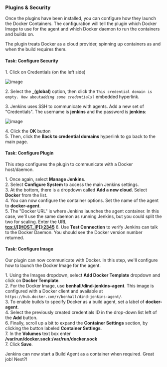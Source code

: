 ### Plugins & Security

Once the plugins have been installed, you can configure how they launch the Docker Containers. The configuration will tell the plugin which Docker Image to use for the agent and which Docker daemon to run the containers and builds on.

The plugin treats Docker as a cloud provider, spinning up containers as and when the build requires them.

#### Task: Configure Security

1\. Click on Credentials (on the left side)<br>

![image](https://user-images.githubusercontent.com/558905/37984825-53a50ac6-31c5-11e8-8d88-76610aa7426e.png)

2\. Select the **_(global)** option, then click the `This credential domain is empty. How about`*`adding some credentials`*`?` embedded hyperlink.<br>

3\. Jenkins uses SSH to communicate with agents. Add a new set of "Credentials". The username is **jenkins** and the password is **jenkins**:<br>

![image](https://user-images.githubusercontent.com/558905/37985129-fd391d84-31c5-11e8-8954-44a13e2c98c3.png)

4\. Click the **OK** button<br>
5\. Then, click the **Back to credential domains** hyperlink to go back to the main page.

#### Task: Configure Plugin

This step configures the plugin to communicate with a Docker host/daemon.

1\. Once again, select **Manage Jenkins**.<br>
2\. Select **Configure System** to access the main Jenkins settings.<br>
3\. At the bottom, there is a dropdown called **Add a new cloud**. Select **Docker** from the list.<br>
4\. You can now configure the container options. Set the name of the agent to **docker-agent**.<br>
5\. The "Docker URL" is where Jenkins launches the agent container. In this case, we'll use the same daemon as running Jenkins, but you could split the two for scaling. Enter the URL<br> **[tcp://[[HOST_IP]]:2345](tcp://[[HOST_IP]]:2345)**
6\. Use **Test Connection** to verify Jenkins can talk to the Docker Daemon. You should see the Docker version number returned.<br>

#### Task: Configure Image

Our plugin can now communicate with Docker. In this step, we'll configure how to launch the Docker Image for the agent.

1\. Using the Images dropdown, select **Add Docker Template** dropdown and click on **Docker Template**.<br>
2\. For the Docker Image, use **benhall/dind-jenkins-agent**. This image is configured with a Docker client and available at `https://hub.docker.com/r/benhall/dind-jenkins-agent/`.<br>
3\. To enable builds to specify Docker as a build agent, set a label of **docker-agent**.<br>
4\. Select the previously created credentials ID in the drop-down list left of the **Add** button.<br>
6\. Finally, scroll up a bit to expand the **Container Settings** section, by clicking the button labeled **Container Settings**.<br>
7\. In the **Volumes** text box enter **/var/run/docker.sock:/var/run/docker.sock**<br>
7\. Click **Save**.<br>

Jenkins can now start a Build Agent as a container when required. Great job! Next?!
